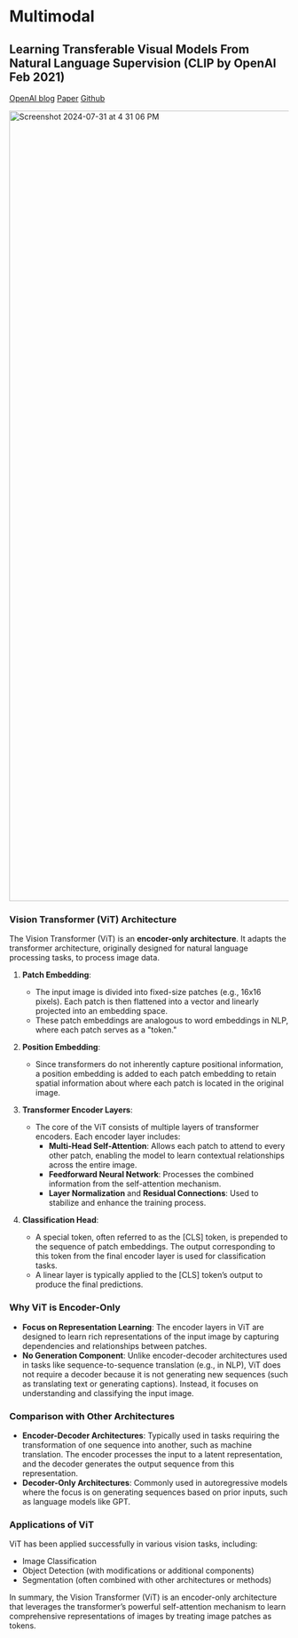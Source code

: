 # Multimodal

## Learning Transferable Visual Models From Natural Language Supervision (CLIP by OpenAI Feb 2021)

[OpenAI blog](https://openai.com/index/clip/) [Paper](https://arxiv.org/pdf/2103.00020)  [Github](https://github.com/openai/CLIP) 

<img width="1422" alt="Screenshot 2024-07-31 at 4 31 06 PM" src="https://github.com/user-attachments/assets/ac1e9d57-0ae5-451e-a1b3-540dbc69d015">


### Vision Transformer (ViT) Architecture
The Vision Transformer (ViT) is an **encoder-only architecture**. It adapts the transformer architecture, originally designed for natural language processing tasks, to process image data.

1. **Patch Embedding**:
   - The input image is divided into fixed-size patches (e.g., 16x16 pixels). Each patch is then flattened into a vector and linearly projected into an embedding space.
   - These patch embeddings are analogous to word embeddings in NLP, where each patch serves as a "token."

2. **Position Embedding**:
   - Since transformers do not inherently capture positional information, a position embedding is added to each patch embedding to retain spatial information about where each patch is located in the original image.

3. **Transformer Encoder Layers**:
   - The core of the ViT consists of multiple layers of transformer encoders. Each encoder layer includes:
     - **Multi-Head Self-Attention**: Allows each patch to attend to every other patch, enabling the model to learn contextual relationships across the entire image.
     - **Feedforward Neural Network**: Processes the combined information from the self-attention mechanism.
     - **Layer Normalization** and **Residual Connections**: Used to stabilize and enhance the training process.

4. **Classification Head**:
   - A special token, often referred to as the [CLS] token, is prepended to the sequence of patch embeddings. The output corresponding to this token from the final encoder layer is used for classification tasks.
   - A linear layer is typically applied to the [CLS] token’s output to produce the final predictions.

### Why ViT is Encoder-Only

- **Focus on Representation Learning**: The encoder layers in ViT are designed to learn rich representations of the input image by capturing dependencies and relationships between patches.
- **No Generation Component**: Unlike encoder-decoder architectures used in tasks like sequence-to-sequence translation (e.g., in NLP), ViT does not require a decoder because it is not generating new sequences (such as translating text or generating captions). Instead, it focuses on understanding and classifying the input image.

### Comparison with Other Architectures

- **Encoder-Decoder Architectures**: Typically used in tasks requiring the transformation of one sequence into another, such as machine translation. The encoder processes the input to a latent representation, and the decoder generates the output sequence from this representation.
- **Decoder-Only Architectures**: Commonly used in autoregressive models where the focus is on generating sequences based on prior inputs, such as language models like GPT.

### Applications of ViT

ViT has been applied successfully in various vision tasks, including:
- Image Classification
- Object Detection (with modifications or additional components)
- Segmentation (often combined with other architectures or methods)

In summary, the Vision Transformer (ViT) is an encoder-only architecture that leverages the transformer’s powerful self-attention mechanism to learn comprehensive representations of images by treating image patches as tokens.

